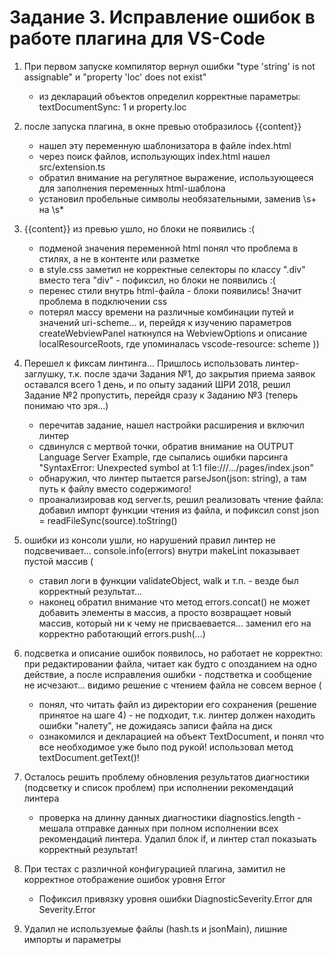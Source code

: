 # Задание 3. Исправление ошибок в работе плагина для VS-Code

1) При первом запуске компилятор вернул ошибки "type 'string' is not assignable" и "property 'loc' does not exist"
   - из деклараций объектов определил корректные параметры: textDocumentSync: 1 и property.loc

2) после запуска плагина, в окне превью отобразилось  {{content}}
   - нашел эту переменную шаблонизатора в файле index.html
   - через поиск файлов, использующих index.html нашел src/extension.ts
   - обратил внимание на регулятное выражение, использующееся для заполнения переменных html-шаблона
   - установил пробельные символы необязательными, заменив \s+ на \s*

3) {{content}} из превью ушло, но блоки не появились :(
   - подменой значения переменной html понял что проблема в стилях, а не в контенте или разметке
   - в style.css заметил не корректные селекторы по классу ".div" вместо тега "div" - пофиксил, но блоки не появились :(
   - перенес стили внутрь html-файла - блоки появились! Значит проблема в подключении css
   - потерял массу времени на различные комбинации путей и значений uri-sсheme... и, перейдя к изучению параметров createWebviewPanel наткнулся на WebviewOptions и описание localResourceRoots, где упоминалась vscode-resource: scheme ))

4) Перешел к фиксам линтинга... Пришлось использовать линтер-заглушку, т.к. после здачи Задания №1, до закрытия приема заявок оставался всего 1 день, и по опыту заданий ШРИ 2018, решил Задание №2 пропустить, перейдя сразу к Заданию №3 (теперь понимаю что зря...)
   - перечитав задание, нашел настройки расширения и включил линтер
   - сдвинулся с мертвой точки, обратив внимание на OUTPUT Language Server Example, где сыпались ошибки парсинга "SyntaxError: Unexpected symbol <f> at 1:1 file:///.../pages/index.json"
   - обнаружил, что линтер пытается parseJson(json: string), а там путь к файлу вместо содержимого!
   - проанализировав код server.ts, решил реализовать чтение файла: добавил импорт функции чтения из файла, и пофиксил const json = readFileSync(source).toString()

5) ошибки из консоли ушли, но нарушений правил линтер не подсвечивает... console.info(errors) внутри makeLint показывает пустой массив (
   - ставил логи в функции validateObject, walk и т.п. - везде был корректный результат...
   - наконец обратил внимание что метод errors.concat() не может добавить элементы в массив, а просто возвращает новый массив, который ни к чему не присваевается... заменил его на корректно работающий errors.push(...)

6) подсветка и описание ошибок появилось, но работает не корректно: при редактировании файла, читает как будто с опозданием на одно действие, а после исправления ошибки - подстветка и сообщение не исчезают... видимо решение с чтением файла не совсем верное (
   - понял, что читать файл из директории его сохранения (решение принятое на шаге 4) - не подходит, т.к. линтер должен находить ошибки "налету", не дожидаясь записи файла на диск
   - ознакомился и декларацией на объект TextDocument, и понял что все необходимое уже было под рукой! использовал метод textDocument.getText()!

7) Осталось решить проблему обновления результатов диагностики (подсветку и список проблем) при исполнении рекомендаций линтера
   - проверка на длинну данных диагностики diagnostics.length - мешала отправке данных при полном исполнении всех рекомендаций линтера. Удалил блок if, и линтер стал показыать корректный результат!

8) При тестах с различной конфигурацией плагина, замитил не корректное отображение ошибок уровня Error
   - Пофиксил привязку уровня ошибки DiagnosticSeverity.Error для Severity.Error

9) Удалил не используемые файлы (hash.ts и jsonMain), лишние импорты и параметры